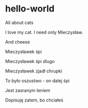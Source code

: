 # hello-world
All about cats

I love my cat. I need only Mieczysław.

And cheese

Mieczysławek śpi

Mieczysławek śpi dlugo

Mieczysławek zjadł chrupki

To było oszustwo - on dalej śpi

Jest zasranym leniem 

Dopisuję zatem, bo chciałeś
